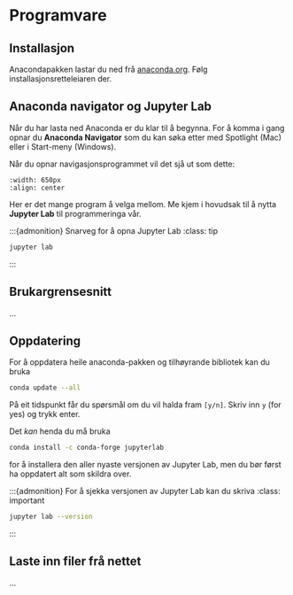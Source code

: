 # Programvare

## Installasjon

Anacondapakken lastar du ned frå [anaconda.org](https://www.anaconda.com/products/individual). Følg installasjonsretteleiaren der. 

## Anaconda navigator og Jupyter Lab

Når du har lasta ned Anaconda er du klar til å begynna. For å komma i gang opnar du **Anaconda Navigator** som du kan søka etter med Spotlight (Mac) eller i Start-meny (Windows).

Når du opnar navigasjonsprogrammet vil det sjå ut som dette:
```{image} img/navigator1.png
:width: 650px
:align: center
```

Her er det mange program å velga mellom. Me kjem i hovudsak til å nytta **Jupyter Lab** til programmeringa vår. 

:::{admonition} Snarveg for å opna Jupyter Lab
:class: tip

```bash
jupyter lab
```
:::

## Brukargrensesnitt

...

## Oppdatering
For å oppdatera heile anaconda-pakken og tilhøyrande bibliotek kan du bruka 
```bash
conda update --all
```
På eit tidspunkt får du spørsmål om du vil halda fram `[y/n]`. Skriv inn `y` (for yes) og trykk enter. 

Det _kan_ henda du må bruka
```bash
conda install -c conda-forge jupyterlab
```
for å installera den aller nyaste versjonen av Jupyter Lab, men du bør først ha oppdatert alt som skildra over. 

:::{admonition} For å sjekka versjonen av Jupyter Lab kan du skriva
:class: important

```bash
jupyter lab --version
``` 
:::

## Laste inn filer frå nettet

...

